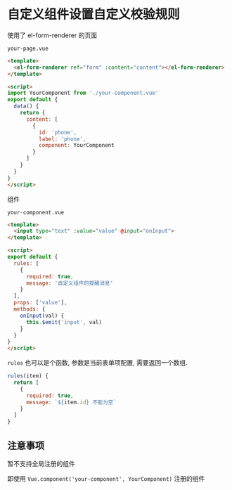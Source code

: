 # 自定义组件设置自定义校验规则

使用了 el-form-renderer 的页面

`your-page.vue`

```html
<template>
  <el-form-renderer ref="form" :content="content"></el-form-renderer>
</template>

<script>
import YourComponent from './your-component.vue'
export default {
  data() {
    return {
      content: [
        {
          id: 'phone',
          label: 'phone',
          component: YourComponent
        }
      ]
    }
  }
}
</script>
```

组件

`your-component.vue`

```html
<template>
  <input type="text" :value="value" @input="onInput">
</template>

<script>
export default {
  rules: [
    {
      required: true,
      message: '自定义组件的提醒消息'
    }
  ],
  props: ['value'],
  methods: {
    onInput(val) {
      this.$emit('input', val)
    }
  }
}
</script>
```

`rules` 也可以是个函数, 参数是当前表单项配置, 需要返回一个数组.

```js
rules(item) {
  return [
    {
      required: true,
      message: `${item.id} 不能为空`
    }
  ]
}
```

## 注意事项

暂不支持全局注册的组件

即使用 `Vue.component('your-component', YourComponent)` 注册的组件
